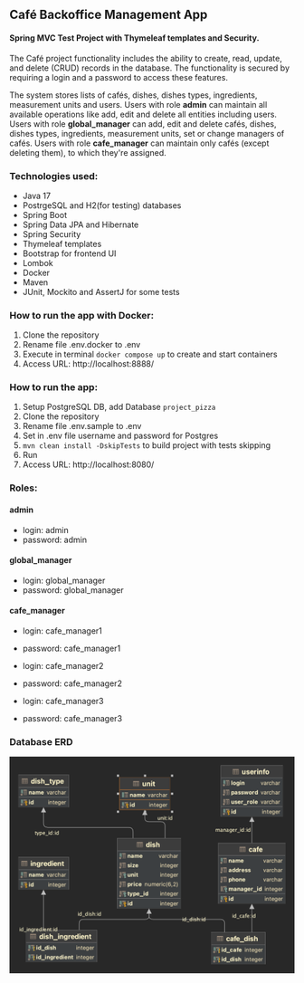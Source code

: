 ## Café Backoffice Management App
#### Spring MVC Test Project with Thymeleaf templates and Security.

The Café project functionality includes the ability to create, read, update, and delete (CRUD) records in the database.
The functionality is secured by requiring a login and a password to access these features.

The system stores lists of cafés, dishes, dishes types, ingredients, measurement units and users. 
Users with role **admin** can maintain all available operations like add, edit and delete all entities including users. 
Users with role **global_manager** can add, edit and delete cafés, dishes, dishes types, ingredients, measurement units, 
set or change managers of cafés.
Users with role **cafe_manager** can maintain only cafés (except deleting them), to which they're assigned.


### Technologies used:
- Java 17
- PostrgeSQL and H2(for testing) databases
- Spring Boot
- Spring Data JPA and Hibernate
- Spring Security
- Thymeleaf templates
- Bootstrap for frontend UI
- Lombok
- Docker
- Maven
- JUnit, Mockito and AssertJ for some tests

### How to run the app with Docker:
1. Clone the repository
2. Rename file .env.docker to .env
3. Execute in terminal ````docker compose up```` to create and start containers
4. Access URL: http://localhost:8888/


### How to run the app:
1. Setup PostgreSQL DB, add Database ````project_pizza````
2. Clone the repository
3. Rename file .env.sample to .env
4. Set in .env file username and password for Postgres
5. ````mvn clean install -DskipTests```` to build project with tests skipping
6. Run
7. Access URL: http://localhost:8080/

### Roles:
#### admin
- login: admin
- password: admin

#### global_manager
- login: global_manager
- password: global_manager

#### cafe_manager
- login: cafe_manager1
- password: cafe_manager1

- login: cafe_manager2
- password: cafe_manager2

- login: cafe_manager3
- password: cafe_manager3

### Database ERD
![alt text](cafe_project_erd.png)